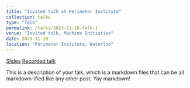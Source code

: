 ```yaml
---
title: "Invited talk at Perimeter Institute"
collection: talks
type: "Talk"
permalink: /talks/2023-11-10-talk-1
venue: "Invited talk, Machine Initiative"
date: 2023-11-10
location: "Perimeter Institute, Waterloo"
---
```

[Slides](http://victor11235.github.io/files/PI_talk_short.pdf)
[Recorded talk](https://pirsa.org/23110056) 

This is a description of your talk, which is a markdown files that can be all markdown-ified like any other post. Yay markdown!
